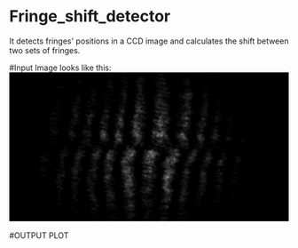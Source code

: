 # Fringe_shift_detector
It detects fringes' positions in a CCD image and calculates the shift between two sets of fringes.

#Input Image looks like this:
![GitHub Logo](/ccd_image_compressed.png)

#OUTPUT PLOT
